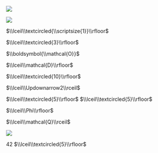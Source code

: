 ![](https://www.nta.go.jp/tmp/5c88de47-4ff0-453c-af06-db88d4f4d921/images/2aaa4360cabab83451b903ffc70babbb5a71729e44029db2064ed6cf712c94bf.jpg)

![](https://www.nta.go.jp/tmp/5c88de47-4ff0-453c-af06-db88d4f4d921/images/cf972ad5b23f62d3150e8d78e7223b06e0c7b0f632684c67756ee14d045a095c.jpg)

$\\lceil\\textcircled{\\scriptsize{1}}\\rfloor$

$\\lceil\\textcircled{3}\\rfloor$

$\\boldsymbol{\\mathcal{O}}$

$\\lceil\\mathcal{D}\\rfloor$

$\\lceil\\textcircled{10}\\rfloor$

$\\lceil\\Updownarrow2\\rceil$

$\\lceil\\textcircled{5}\\rfloor$ $\\lceil\\textcircled{5}\\rfloor$

$\\lceil\\Phi\\rfloor$

$\\lceil\\mathcal{Q}\\rceil$

![](https://www.nta.go.jp/tmp/5c88de47-4ff0-453c-af06-db88d4f4d921/images/f05d5fb3c813fc3cde639e1a92758d98b2d58fcec222a39f83484f39996dcb36.jpg)

42 $\\lceil\\textcircled{5}\\rfloor$